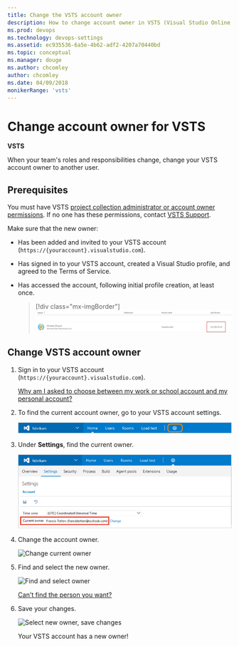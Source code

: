 ```yaml
---
title: Change the VSTS account owner 
description: How to change account owner in VSTS (Visual Studio Online, VSO, VSTS)
ms.prod: devops
ms.technology: devops-settings
ms.assetid: ec935536-6a5e-4b62-adf2-4207a70440bd
ms.topic: conceptual
ms.manager: douge
ms.author: chcomley
author: chcomley
ms.date: 04/09/2018
monikerRange: 'vsts'
---
```


# Change account owner for VSTS

**VSTS**

When your team's roles and responsibilities change, change your VSTS account owner to another user.

<a name="ChangeOwner"></a>

## Prerequisites

You must have VSTS [project collection administrator or account owner permissions](faq-change-account-ownership.md#find-owner-pca).
If no one has these permissions, contact
[VSTS Support](https://www.visualstudio.com/team-services/support).

Make sure that the new owner:

* Has been added and invited to your VSTS account (```https://{youraccount}.visualstudio.com```).
* Has signed in to your VSTS account, created a Visual Studio profile, and agreed to the Terms of Service.
* Has accessed the account, following initial profile creation, at least once.

  >[!div class="mx-imgBorder"]
![Last sign in never](_img/change-account-ownership/user_last_access.png)

## Change VSTS account owner

1. Sign in to your VSTS account (```https://{youraccount}.visualstudio.com```).

   [Why am I asked to choose between my work or school account and my personal account?](faq-change-account-ownership.md#ChooseOrgAcctMSAcct)

2. To find the current account owner, go to your VSTS account settings.

   ![Go to account settings](../_shared/_img/account-settings-new-ui.png)

3. Under **Settings**, find the current owner.

   ![Find current owner](../_shared/_img/account-owner-new-ui.png)

4. Change the account owner.

   ![Change current owner](_img/change-account-ownership/vsocontrolpanelchangeowner.png)

5. Find and select the new owner.

   ![Find and select owner](_img/change-account-ownership/vsofindnewaccountowner.png)

   [Can't find the person you want?](faq-change-account-ownership.md#NoNewOwner)

6. Save your changes.

   ![Select new owner, save changes](_img/change-account-ownership/vsosavenewaccountowner.png)

   Your VSTS account has a new owner!
